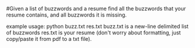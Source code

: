 
#Given a list of buzzwords and a resume find all the buzzwords that your resume contains, and all buzzwords it is missing.


example usage:  python buzz.txt res.txt
buzz.txt is a new-line delimited list of buzzwords
res.txt is your resume (don't worry about formatting, just copy/paste it from pdf to a txt file).



